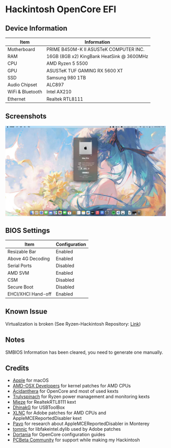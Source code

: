 # Hackintosh OpenCore EFI

## Device Information

| Item | Information |
| - | - |
| Motherboard | PRIME B450M-K II ASUSTeK COMPUTER INC. |
| RAM | 16GB (8GB x2) KingBank HeatSink @ 3600MHz |
| CPU | AMD Ryzen 5 5500 |
| GPU | ASUSTeK TUF GAMING RX 5600 XT |
| SSD | Samsung 980 1TB |
| Audio Chipset | ALC897 |
| WiFi & Bluetooth | Intel AX210 |
| Ethernet | Realtek RTL8111 |

## Screenshots

![Screenshot](Assets/ScreenShots.jpeg)

## BIOS Settings

| Item | Configuration |
| - | - |
| Resizable Bar | Enabled |
| Above 4G Decoding | Enabled |
| Serial Ports | Disabled |
| AMD SVM | Enabled |
| CSM | Disabled |
| Secure Boot | Disabled |
| EHCI/XHCI Hand-off | Enabled |

## Known Issue

Virtualization is broken (See Ryzen-Hackintosh Repository: [Link](https://github.com/mikigal/ryzen-hackintosh#virtualization))

## Notes
SMBIOS Information has been cleared, you need to generate one manually.

## Credits

- [Apple](https://apple.com) for macOS
- [AMD-OSX Developers](https://github.com/AMD-OSX) for kernel patches for AMD CPUs
- [Acidanthera](https://github.com/acidanthera) for OpenCore and most of used kexts
- [Trulyspinach](https://github.com/trulyspinach) for Ryzen power management and monitoring kexts
- [Mieze](https://github.com/Mieze) for RealtekRTL8111 kext
- [DhinakG](https://github.com/USBToolBox) for USBToolBox
- [XLNC](https://github.com/naveenkrdy) for Adobe patches for AMD CPUs and AppleMCEReportedDisabler kext
- [Pavo](https://github.com/Pavo-IM) for research about AppleMCEReportedDisabler in Monterey
- [tomnic](https://www.macos86.it/profile/69-tomnic/) for libfakeintel.dylib used by Adobe patches
- [Dortania](https://github.com/dortania) for OpenCore configuration guides
- [PCBeta Community](https://bbs.pcbeta.com) for support while making my Hackintosh

